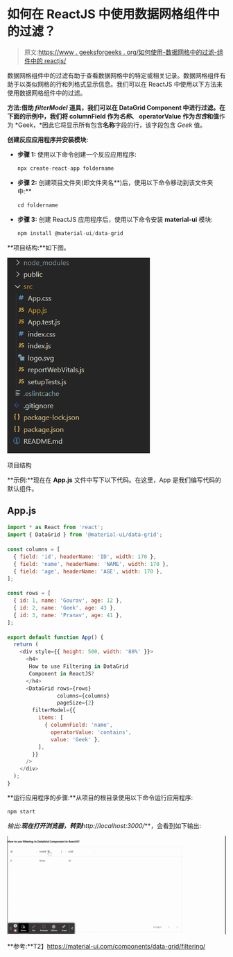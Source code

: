 # 如何在 ReactJS 中使用数据网格组件中的过滤？

> 原文:[https://www . geeksforgeeks . org/如何使用-数据网格中的过滤-组件中的 reactjs/](https://www.geeksforgeeks.org/how-to-use-filtering-in-datagrid-component-in-reactjs/)

数据网格组件中的过滤有助于查看数据网格中的特定或相关记录。数据网格组件有助于以类似网格的行和列格式显示信息。我们可以在 ReactJS 中使用以下方法来使用数据网格组件中的过滤。

**方法:**借助 ***filterModel*** 道具，我们可以在 DataGrid Component 中进行过滤。在下面的示例中，我们将 **columnField** 作为*名称*、 **operatorValue** 作为*包含*和**值**作为 *Geek，*因此它将显示所有包含**名称**字段的行，该字段包含 *Geek* 值。

**创建反应应用程序并安装模块:**

*   **步骤 1:** 使用以下命令创建一个反应应用程序:

    ```jsx
    npx create-react-app foldername
    ```

*   **步骤 2:** 创建项目文件夹(即文件夹名**)后，使用以下命令移动到该文件夹中:**

    ```jsx
    cd foldername
    ```

*   **步骤 3:** 创建 ReactJS 应用程序后，使用以下命令安装 **material-ui** 模块:

    ```jsx
    npm install @material-ui/data-grid
    ```

**项目结构:**如下图。

![](img/f04ae0d8b722a9fff0bd9bd138b29c23.png)

项目结构

**示例:**现在在 **App.js** 文件中写下以下代码。在这里，App 是我们编写代码的默认组件。

## App.js

```jsx
import * as React from 'react';
import { DataGrid } from '@material-ui/data-grid';

const columns = [
  { field: 'id', headerName: 'ID', width: 170 },
  { field: 'name', headerName: 'NAME', width: 170 },
  { field: 'age', headerName: 'AGE', width: 170 },
];

const rows = [
  { id: 1, name: 'Gourav', age: 12 },
  { id: 2, name: 'Geek', age: 43 },
  { id: 3, name: 'Pranav', age: 41 },
];

export default function App() {
  return (
    <div style={{ height: 500, width: '80%' }}>
      <h4>
       How to use Filtering in DataGrid 
       Component in ReactJS?
      </h4>
      <DataGrid rows={rows} 
                columns={columns} 
                pageSize={2}
        filterModel={{
          items: [
            { columnField: 'name',
              operatorValue: 'contains', 
              value: 'Geek' },
          ],
        }}
      />
    </div>
  );
}
```

**运行应用程序的步骤:**从项目的根目录使用以下命令运行应用程序:

```jsx
npm start
```

**输出:**现在打开浏览器，转到***http://localhost:3000/***，会看到如下输出:

![](img/8b6ef21349c0adbdb1385334a99bf716.png)

**参考:**T2】https://material-ui.com/components/data-grid/filtering/